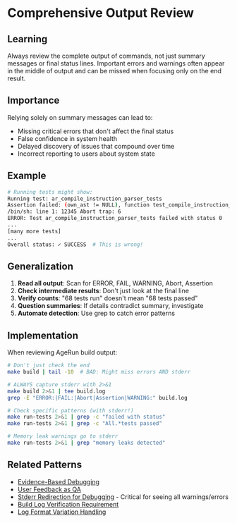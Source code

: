 # Comprehensive Output Review

## Learning
Always review the complete output of commands, not just summary messages or final status lines. Important errors and warnings often appear in the middle of output and can be missed when focusing only on the end result.

## Importance
Relying solely on summary messages can lead to:
- Missing critical errors that don't affect the final status
- False confidence in system health
- Delayed discovery of issues that compound over time
- Incorrect reporting to users about system state

## Example
```bash
# Running tests might show:
Running test: ar_compile_instruction_parser_tests
Assertion failed: (own_ast != NULL), function test_compile_instruction_parser__with_assignment
/bin/sh: line 1: 12345 Abort trap: 6
ERROR: Test ar_compile_instruction_parser_tests failed with status 0
...
[many more tests]
...
Overall status: ✓ SUCCESS  # This is wrong!
```

## Generalization
1. **Read all output**: Scan for ERROR, FAIL, WARNING, Abort, Assertion
2. **Check intermediate results**: Don't just look at the final line
3. **Verify counts**: "68 tests run" doesn't mean "68 tests passed"
4. **Question summaries**: If details contradict summary, investigate
5. **Automate detection**: Use grep to catch error patterns

## Implementation
When reviewing AgeRun build output:
```bash
# Don't just check the end
make build | tail -10  # BAD: Might miss errors AND stderr

# ALWAYS capture stderr with 2>&1
make build 2>&1 | tee build.log
grep -E "ERROR:|FAIL:|Abort|Assertion|WARNING:" build.log

# Check specific patterns (with stderr!)
make run-tests 2>&1 | grep -c "failed with status"
make run-tests 2>&1 | grep -c "All.*tests passed"

# Memory leak warnings go to stderr
make run-tests 2>&1 | grep "memory leaks detected"
```

## Related Patterns
- [Evidence-Based Debugging](evidence-based-debugging.md)
- [User Feedback as QA](user-feedback-as-qa.md)
- [Stderr Redirection for Debugging](stderr-redirection-debugging.md) - Critical for seeing all warnings/errors
- [Build Log Verification Requirement](build-log-verification-requirement.md)
- [Log Format Variation Handling](log-format-variation-handling.md)
